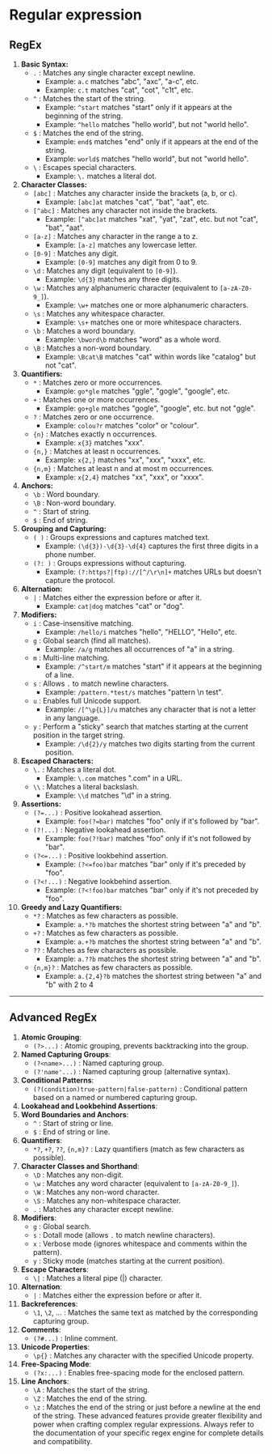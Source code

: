
# Regular expression

## RegEx

1. **Basic Syntax:**
   - `.` : Matches any single character except newline.
     - Example: `a.c` matches "abc", "axc", "a-c", etc.
     - Example: `c.t` matches "cat", "cot", "c1t", etc.
   - `^` : Matches the start of the string.
     - Example: `^start` matches "start" only if it appears at the beginning of the string.
     - Example: `^hello` matches "hello world", but not "world hello".
   - `$` : Matches the end of the string.
     - Example: `end$` matches "end" only if it appears at the end of the string.
     - Example: `world$` matches "hello world", but not "world hello".
   - `\` : Escapes special characters.
     - Example: `\.` matches a literal dot.
2. **Character Classes:**
   - `[abc]` : Matches any character inside the brackets (a, b, or c).
     - Example: `[abc]at` matches "cat", "bat", "aat", etc.
   - `[^abc]` : Matches any character not inside the brackets.
     - Example: `[^abc]at` matches "xat", "yat", "zat", etc. but not "cat", "bat", "aat".
   - `[a-z]` : Matches any character in the range a to z.
     - Example: `[a-z]` matches any lowercase letter.
   - `[0-9]` : Matches any digit.
     - Example: `[0-9]` matches any digit from 0 to 9.
   - `\d` : Matches any digit (equivalent to `[0-9]`).
     - Example: `\d{3}` matches any three digits.
   - `\w` : Matches any alphanumeric character (equivalent to `[a-zA-Z0-9_]`).
     - Example: `\w+` matches one or more alphanumeric characters.
   - `\s` : Matches any whitespace character.
     - Example: `\s+` matches one or more whitespace characters.
   - `\b` : Matches a word boundary.
     - Example: `\bword\b` matches "word" as a whole word.
   - `\B` : Matches a non-word boundary.
     - Example: `\Bcat\B` matches "cat" within words like "catalog" but not "cat".
3. **Quantifiers:**
   - `*` : Matches zero or more occurrences.
     - Example: `go*gle` matches "ggle", "gogle", "google", etc.
   - `+` : Matches one or more occurrences.
     - Example: `go+gle` matches "gogle", "google", etc. but not "ggle".
   - `?` : Matches zero or one occurrence.
     - Example: `colou?r` matches "color" or "colour".
   - `{n}` : Matches exactly n occurrences.
     - Example: `x{3}` matches "xxx".
   - `{n,}` : Matches at least n occurrences.
     - Example: `x{2,}` matches "xx", "xxx", "xxxx", etc.
   - `{n,m}` : Matches at least n and at most m occurrences.
     - Example: `x{2,4}` matches "xx", "xxx", or "xxxx".
4. **Anchors:**
   - `\b` : Word boundary.
   - `\B` : Non-word boundary.
   - `^` : Start of string.
   - `$` : End of string.
5. **Grouping and Capturing:**
   - `( )` : Groups expressions and captures matched text.
     - Example: `(\d{3})-\d{3}-\d{4}` captures the first three digits in a phone number.
   - `(?: )` : Groups expressions without capturing.
     - Example: `(?:https?|ftp)://[^/\r\n]+` matches URLs but doesn't capture the protocol.
6. **Alternation:**
   - `|` : Matches either the expression before or after it.
     - Example: `cat|dog` matches "cat" or "dog".
7. **Modifiers:**
   - `i` : Case-insensitive matching.
     - Example: `/hello/i` matches "hello", "HELLO", "Hello", etc.
   - `g` : Global search (find all matches).
     - Example: `/a/g` matches all occurrences of "a" in a string.
   - `m` : Multi-line matching.
     - Example: `/^start/m` matches "start" if it appears at the beginning of a line.
   - `s` : Allows `.` to match newline characters.
     - Example: `/pattern.*test/s` matches "pattern \n test".
   - `u` : Enables full Unicode support.
     - Example: `/[^\p{L}]/u` matches any character that is not a letter in any language.
   - `y` : Perform a "sticky" search that matches starting at the current position in the target string.
     - Example: `/\d{2}/y` matches two digits starting from the current position.
8. **Escaped Characters:**
   - `\.` : Matches a literal dot.
     - Example: `\.com` matches ".com" in a URL.
   - `\\` : Matches a literal backslash.
     - Example: `\\d` matches "\d" in a string.
9. **Assertions:**
   - `(?=...)` : Positive lookahead assertion.
     - Example: `foo(?=bar)` matches "foo" only if it's followed by "bar".
   - `(?!...)` : Negative lookahead assertion.
     - Example: `foo(?!bar)` matches "foo" only if it's not followed by "bar".
   - `(?<=...)` : Positive lookbehind assertion.
     - Example: `(?<=foo)bar` matches "bar" only if it's preceded by "foo".
   - `(?<!...)` : Negative lookbehind assertion.
     - Example: `(?<!foo)bar` matches "bar" only if it's not preceded by "foo".
10. **Greedy and Lazy Quantifiers:**
    - `*?` : Matches as few characters as possible.
      - Example: `a.*?b` matches the shortest string between "a" and "b".
    - `+?` : Matches as few characters as possible.
      - Example: `a.+?b` matches the shortest string between "a" and "b".
    - `??` : Matches as few characters as possible.
      - Example: `a.??b` matches the shortest string between "a" and "b".
    - `{n,m}?` : Matches as few characters as possible.
      - Example: `a.{2,4}?b` matches the shortest string between "a" and "b" with 2 to 4

-----

## Advanced RegEx

1. **Atomic Grouping**:
   - `(?>...)` : Atomic grouping, prevents backtracking into the group.
2. **Named Capturing Groups**:
   - `(?<name>...)` : Named capturing group.
   - `(?'name'...)` : Named capturing group (alternative syntax).
3. **Conditional Patterns**:
   - `(?(condition)true-pattern|false-pattern)` : Conditional pattern based on a named or numbered capturing group.
4. **Lookahead and Lookbehind Assertions**:
5. **Word Boundaries and Anchors**:
   - `^` : Start of string or line.
   - `$` : End of string or line.
6. **Quantifiers**:
   - `*?`, `+?`, `??`, `{n,m}?` : Lazy quantifiers (match as few characters as possible).
7. **Character Classes and Shorthand**:
   - `\D` : Matches any non-digit.
   - `\w` : Matches any word character (equivalent to `[a-zA-Z0-9_]`).
   - `\W` : Matches any non-word character.
   - `\S` : Matches any non-whitespace character.
   - `.` : Matches any character except newline.
8. **Modifiers**:
   - `g` : Global search.
   - `s` : Dotall mode (allows `.` to match newline characters).
   - `x` : Verbose mode (ignores whitespace and comments within the pattern).
   - `y` : Sticky mode (matches starting at the current position).
9. **Escape Characters**:
   - `\|` : Matches a literal pipe (|) character.
10. **Alternation**:
    - `|` : Matches either the expression before or after it.
11. **Backreferences**:
    - `\1`, `\2`, ... : Matches the same text as matched by the corresponding capturing group.
12. **Comments**:
    - `(?#...)` : Inline comment.
13. **Unicode Properties**:
    - `\p{}` : Matches any character with the specified Unicode property.
14. **Free-Spacing Mode**:
    - `(?x:...)` : Enables free-spacing mode for the enclosed pattern.
15. **Line Anchors**:
    - `\A` : Matches the start of the string.
    - `\Z` : Matches the end of the string.
    - `\z` : Matches the end of the string or just before a newline at the end of the string.
These advanced features provide greater flexibility and power when crafting complex regular expressions. Always refer to the documentation of your specific regex engine for complete details and compatibility.
